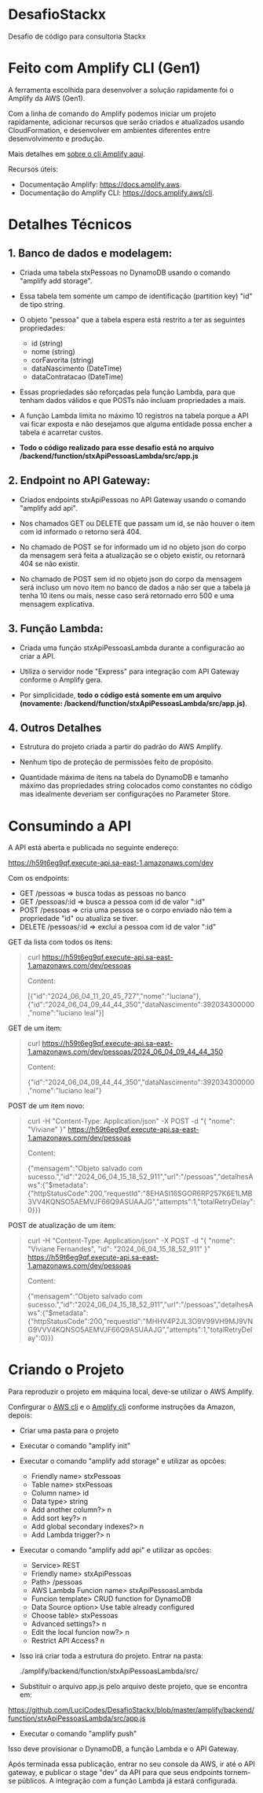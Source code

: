 # DesafioStackx
Desafio de código para consultoria Stackx

# Feito com Amplify CLI (Gen1)

A ferramenta escolhida para desenvolver a solução rapidamente foi o Amplify da AWS (Gen1).

Com a linha de comando do Amplify podemos iniciar um projeto rapidamente, adicionar recursos que serão criados e atualizados usando CloudFormation, e desenvolver em ambientes diferentes entre desenvolvimento e produção.

Mais detalhes em [sobre o cli Amplify aqui](https://docs.amplify.aws/cli).

Recursos úteis:
- Documentação Amplify: https://docs.amplify.aws.
- Documentação do Amplify CLI: https://docs.amplify.aws/cli.

# Detalhes Técnicos

## 1. Banco de dados e modelagem:

  - Criada uma tabela stxPessoas no DynamoDB usando o comando "amplify add storage".

  - Essa tabela tem somente um campo de identificação (partition key) "id" de tipo string.

  - O objeto "pessoa" que a tabela espera está restrito a ter as seguintes propriedades:
    - id (string)
    - nome (string)
    - corFavorita (string)
    - dataNascimento (DateTime)
    - dataContratacao (DateTime)

  - Essas propriedades são reforçadas pela função Lambda, para que tenham dados válidos e que POSTs não incluam propriedades a mais.

  - A função Lambda limita no máximo 10 registros na tabela porque a API vai ficar exposta e não desejamos que alguma entidade possa encher a tabela e acarretar custos.

  - **Todo o código realizado para esse desafio está no arquivo /backend/function/stxApiPessoasLambda/src/app.js**

## 2. Endpoint no API Gateway:

  - Criados endpoints stxApiPessoas no API Gateway usando o comando "amplify add api".

  - Nos chamados GET ou DELETE que passam um id, se não houver o item com id informado o retorno será 404.

  - No chamado de POST se for informado um id no objeto json do corpo da mensagem será feita a atualização se o objeto existir, ou retornará 404 se não existir.

  - No chamado de POST sem id no objeto json do corpo da mensagem será incluso um novo item no banco de dados a não ser que a tabela já tenha 10 itens ou mais, nesse caso será retornado erro 500 e uma mensagem explicativa.

## 3. Função Lambda:

  - Criada uma função stxApiPessoasLambda durante a configuracão ao criar a API.

  - Utiliza o servidor node "Express" para integração com API Gateway conforme o Amplify gera.

  - Por simplicidade, **todo o código está somente em um arquivo (novamente: /backend/function/stxApiPessoasLambda/src/app.js)**.

## 4. Outros Detalhes

  - Estrutura do projeto criada a partir do padrão do AWS Amplify.

  - Nenhum tipo de proteção de permissões feito de propósito.

  - Quantidade máxima de itens na tabela do DynamoDB e tamanho máximo das propriedades string colocados como constantes no código mas idealmente deveriam ser configurações no Parameter Store.

# Consumindo a API

A API está aberta e publicada no seguinte endereço:

https://h59t6eg9qf.execute-api.sa-east-1.amazonaws.com/dev

Com os endpoints:

  - GET /pessoas => busca todas as pessoas no banco
  - GET /pessoas/:id => busca a pessoa com id de valor ":id"
  - POST /pessoas => cria uma pessoa se o corpo enviado não tem a propriedade "id" ou atualiza se tiver.
  - DELETE /pessoas/:id => exclui a pessoa com id de valor ":id"

GET da lista com todos os itens:

> curl https://h59t6eg9qf.execute-api.sa-east-1.amazonaws.com/dev/pessoas
>
> Content: 
> 
> [{"id":"2024_06_04_11_20_45_727","nome":"luciana"},{"id":"2024_06_04_09_44_44_350","dataNascimento":392034300000,"nome":"luciano leal"}]

GET de um item:

> curl https://h59t6eg9qf.execute-api.sa-east-1.amazonaws.com/dev/pessoas/2024_06_04_09_44_44_350
>
> Content: 
> 
> {"id":"2024_06_04_09_44_44_350","dataNascimento":392034300000,"nome":"luciano leal"}

POST de um item novo:

> curl -H "Content-Type: Application/json" -X POST -d "{ \"nome\": \"Viviane\" }" https://h59t6eg9qf.execute-api.sa-east-1.amazonaws.com/dev/pessoas
>
> Content: 
> 
> {"mensagem":"Objeto salvado com sucesso.","id":"2024_06_04_15_18_52_911","url":"/pessoas","detalhesAws":{"$metadata":{"httpStatusCode":200,"requestId":"8EHASI16SGOR6RP257K6E1LMB3VV4KQNSO5AEMVJF66Q9ASUAAJG","attempts":1,"totalRetryDelay":0}}}

POST de atualização de um item:

> curl -H "Content-Type: Application/json" -X POST -d "{ \"nome\": \"Viviane Fernandes\", \"id\": \"2024_06_04_15_18_52_911\" }" https://h59t6eg9qf.execute-api.sa-east-1.amazonaws.com/dev/pessoas
>
> Content: 
> 
> {"mensagem":"Objeto salvado com sucesso.","id":"2024_06_04_15_18_52_911","url":"/pessoas","detalhesAws":{"$metadata":{"httpStatusCode":200,"requestId":"MHHV4P2JL3O9V99VH9MJ9VNG9VVV4KQNSO5AEMVJF66Q9ASUAAJG","attempts":1,"totalRetryDelay":0}}}

# Criando o Projeto

Para reproduzir o projeto em máquina local, deve-se utilizar o AWS Amplify.

Confirgurar o [AWS cli](https://docs.aws.amazon.com/cli/latest/userguide/cli-chap-configure.html) e o [Amplify cli](https://docs.amplify.aws/gen1/react/start/getting-started/installation/) conforme instruções da Amazon, depois:

- Criar uma pasta para o projeto

- Executar o comando "amplify init"

- Executar o comando "amplify add storage" e utilizar as opcões:

  - Friendly name> stxPessoas
  - Table name> stxPessoas
  - Column name> id
  - Data type> string
  - Add another column?> n
  - Add sort key?> n
  - Add global secondary indexes?> n
  - Add Lambda trigger?> n

- Executar o comando "amplify add api" e utilizar as opcões:

    - Service> REST
    - Friendly name> stxApiPessoas
    - Path> /pessoas
    - AWS Lambda Funcion name> stxApiPessoasLambda
    - Funcion template> CRUD function for DynamoDB
    - Data Source option> Use table already configured
    - Choose table> stxPessoas
    - Advanced settings?> n
    - Edit the local funcion now?> n
    - Restrict API Access? n

- Isso irá criar toda a estrutura do projeto. Entrar na pasta:

  ./amplify/backend/function/stxApiPessoasLambda/src/

- Substituir o arquivo app.js pelo arquivo deste projeto, que se encontra em:

https://github.com/LuciCodes/DesafioStackx/blob/master/amplify/backend/function/stxApiPessoasLambda/src/app.js

- Executar o comando "amplify push"

Isso deve provisionar o DynamoDB, a função Lambda e o API Gateway.

Após terminada essa publicação, entrar no seu console da AWS, ir até o API gateway, e publicar o stage "dev" da API para que seus endpoints tornem-se públicos. A integração com a função Lambda já estará configurada.





